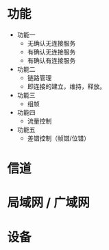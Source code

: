 # 功能
- 功能一
  - 无确认无连接服务
  - 有确认无连接服务
  - 有确认有连接服务
- 功能二
  - 链路管理
  - 即连接的建立，维持，释放。
- 功能三
  - 组帧
- 功能四
  - 流量控制
- 功能五
  - 差错控制（帧错/位错）
# 信道
# 局域网 / 广域网
# 设备